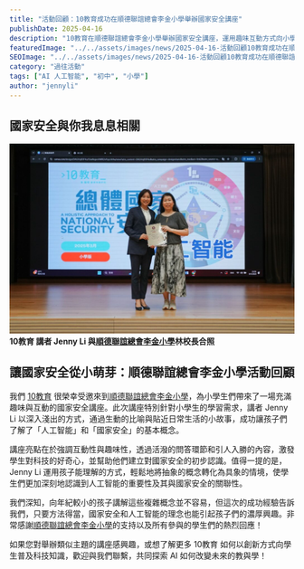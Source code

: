 ```yaml
---
title: "活動回顧：10教育成功在順德聯誼總會李金小學舉辦國家安全講座"
publishDate: 2025-04-16
description: "10教育在順德聯誼總會李金小學舉辦國家安全講座，運用趣味互動方式向小學生講解人工智能與國家安全概念，激發科技興趣，建立國家安全意識。"
featuredImage: "../../assets/images/news/2025-04-16-活動回顧10教育成功在順德聯誼總會李金小學舉辦國家安全講座/image1.jpeg"
SEOImage: "../../assets/images/news/2025-04-16-活動回顧10教育成功在順德聯誼總會李金小學舉辦國家安全講座/image1.jpeg"
category: "過往活動"
tags: ["AI 人工智能", "初中", "小學"]
author: "jennyli"
---
```


## 國家安全與你我息息相關

![](../../assets/images/news/2025-04-16-活動回顧10教育成功在順德聯誼總會李金小學舉辦國家安全講座/image2.jpeg)**10教育 講者 Jenny Li 與[順德聯誼總會李金小學](https://www.shlk.edu.hk/)林校長合照**

## 讓國家安全從小萌芽：順德聯誼總會李金小學活動回顧

我們 [10教育](/) 很榮幸受邀來到[順德聯誼總會李金小學](https://www.shlk.edu.hk/)，為小學生們帶來了一場充滿趣味與互動的國家安全講座。此次講座特別針對小學生的學習需求，講者 Jenny Li 以深入淺出的方式，通過生動的比喻與貼近日常生活的小故事，成功讓孩子們了解了「人工智能」和「國家安全」的基本概念。

講座亮點在於強調互動性與趣味性，透過活潑的問答環節和引人入勝的內容，激發學生對科技的好奇心，並幫助他們建立對國家安全的初步認識。值得一提的是，Jenny Li 運用孩子能理解的方式，輕鬆地將抽象的概念轉化為具象的情境，使學生們更加深刻地認識到人工智能的重要性及其與國家安全的關聯性。

我們深知，向年紀較小的孩子講解這些複雜概念並不容易，但這次的成功經驗告訴我們，只要方法得當，國家安全和人工智能的理念也能引起孩子們的濃厚興趣。非常感謝[順德聯誼總會李金小學](https://www.shlk.edu.hk/)的支持以及所有參與的學生們的熱烈回應！

如果您對舉辦類似主題的講座感興趣，或想了解更多 10教育 如何以創新方式向學生普及科技知識，歡迎與我們聯繫，共同探索 AI 如何改變未來的教與學！
